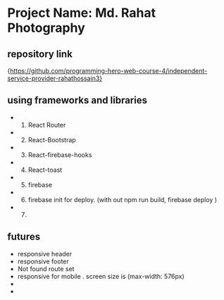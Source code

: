 # Project Name: Md. Rahat Photography

## repository link

{https://github.com/programming-hero-web-course-4/independent-service-provider-rahathossain3}


## using frameworks and libraries 

* 1. React Router
* 2. React-Bootstrap
* 3. React-firebase-hooks
* 4. React-toast
* 5. firebase
* 6. firebase init for deploy. (with out npm run build, firebase deploy )
* 7. 

## futures 

* responsive header
* responsive footer
* Not found route set
* responsive for mobile . screen size is (max-width: 576px)
* 
* 

